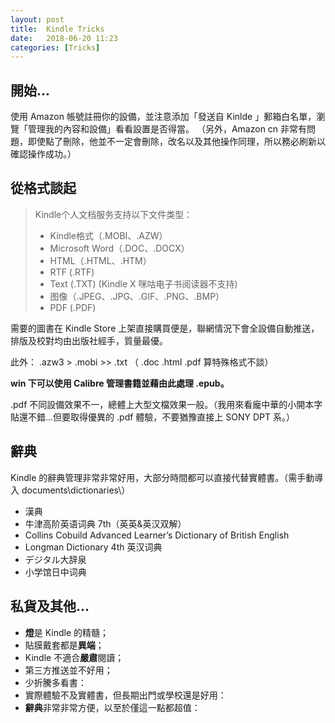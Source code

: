 ```yaml
---
layout: post
title:  Kindle Tricks
date:   2018-06-20 11:23
categories: [Tricks]
---
```


## 開始...

使用 Amazon 帳號註冊你的設備，並注意添加「發送自 Kinlde 」郵箱白名單，瀏覽「管理我的內容和設備」看看設置是否得當。
（另外，Amazon cn 非常有問題，即使點了刪除，他並不一定會刪除，改名以及其他操作同理，所以務必刷新以確認操作成功。）

## 從格式談起

> Kindle个人文档服务支持以下文件类型：
> -  Kindle格式（.MOBI、.AZW）
> - Microsoft Word（.DOC、.DOCX）
> - HTML（.HTML、.HTM）
> - RTF (.RTF)
> - Text (.TXT) (Kindle X 咪咕电子书阅读器不支持)
> -  图像（.JPEG、.JPG、.GIF、.PNG、.BMP）
> - PDF (.PDF)

需要的圖書在 Kindle Store 上架直接購買便是，聯網情況下會全設備自動推送，排版及校對均由出版社經手，質量最優。

此外： .azw3 \> .mobi \>\> .txt
（ .doc .html .pdf 算特殊格式不談）

**win 下可以使用 Calibre 管理書籍並藉由此處理 .epub。**

.pdf 不同設備效果不一，總體上大型文檔效果一般。（我用來看龐中華的小開本字貼還不錯...但要取得優異的 .pdf 體驗，不要猶豫直接上 SONY DPT 系。）

## 辭典

Kindle 的辭典管理非常非常好用，大部分時間都可以直接代替實體書。（需手動導入 documents\\dictionaries\\）

- 漢典
- 牛津高阶英语词典 7th（英英&英汉双解）
- Collins Cobuild Advanced Learner’s Dictionary of British English
- Longman Dictionary 4th 英汉词典
- デジタル大辞泉
- 小学馆日中词典

## 私貨及其他...

- **燈**是 Kindle 的精髓；
- 貼膜戴套都是**異端**；
- Kindle 不適合**嚴肅**閱讀；
- 第三方推送並不好用；
- 少折騰多看書：
- 實際體驗不及實體書，但長期出門或學校還是好用：
- **辭典**非常非常方便，以至於僅這一點都超值：
